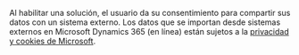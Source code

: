 Al habilitar una solución, el usuario da su consentimiento para compartir sus datos con un sistema externo. Los datos que se importan desde sistemas externos en Microsoft Dynamics 365 (en línea) están sujetos a la [privacidad y cookies de Microsoft](http://go.microsoft.com/fwlink/p/?LinkID=521839).